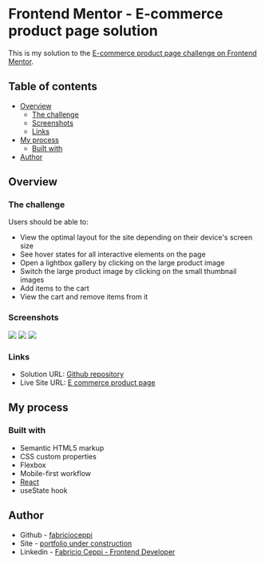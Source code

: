 # Frontend Mentor - E-commerce product page solution

This is my solution to the [E-commerce product page challenge on Frontend Mentor](https://www.frontendmentor.io/challenges/ecommerce-product-page-UPsZ9MJp6).

## Table of contents

- [Overview](#overview)
  - [The challenge](#the-challenge)
  - [Screenshots](#screenshots)
  - [Links](#links)
- [My process](#my-process)
  - [Built with](#built-with)
- [Author](#author)

## Overview

### The challenge

Users should be able to:

- View the optimal layout for the site depending on their device's screen size
- See hover states for all interactive elements on the page
- Open a lightbox gallery by clicking on the large product image
- Switch the large product image by clicking on the small thumbnail images
- Add items to the cart
- View the cart and remove items from it

### Screenshots

![](./screenshots/desktop.png)
![](./screenshots/desktop-cart.png)
![](./screenshots/mobile.png)

### Links

- Solution URL: [Github repository](https://github.com/fabricioceppi/e-commerce-sneakers-page)
- Live Site URL: [E commerce product page](https://fabricioceppi.github.io/e-commerce-sneakers-page/)

## My process

### Built with

- Semantic HTML5 markup
- CSS custom properties
- Flexbox
- Mobile-first workflow
- [React](https://reactjs.org/)
- useState hook

## Author

- Github - [fabricioceppi](https://github.com/fabricioceppi)
- Site - [portfolio under construction](https://fabricioceppi.github.io/portfolio/)
- Linkedin - [Fabricio Ceppi - Frontend Developer](https://www.linkedin.com/in/fabricioceppi/)
